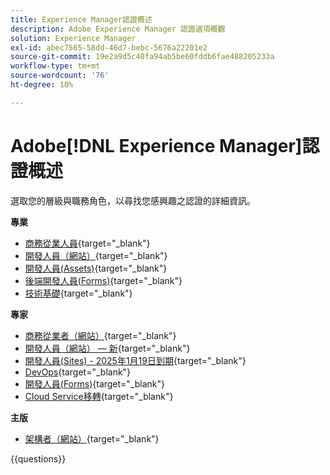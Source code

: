 ```yaml
---
title: Experience Manager認證概述
description: Adobe Experience Manager 認證選項概觀
solution: Experience Manager
exl-id: abec7565-58dd-46d7-bebc-5676a22201e2
source-git-commit: 19e2a9d5c40fa94ab5be60fddb6fae488205233a
workflow-type: tm+mt
source-wordcount: '76'
ht-degree: 10%

---
```


# Adobe[!DNL Experience Manager]認證概述

選取您的層級與職務角色，以尋找您感興趣之認證的詳細資訊。

**專業**

* [商務從業人員](https://certification.adobe.com/certification/experience-manager-business-practitioner-professional){target="_blank"} <!--AD0-E126-->
* [開發人員（網站）](https://certification.adobe.com/certification/sites-developer-professional){target="_blank"} <!--AD0-E123-->
* [開發人員(Assets)](https://certification.adobe.com/certification/assets-developer-professional){target="_blank"} <!--AD0-E129-->
* [後端開發人員(Forms)](https://certification.adobe.com/certification/backend-developer-professional){target="_blank"} <!--AD0-E127-->
* [技術基礎](https://certification.adobe.com/certification/technical-foundations-professional){target="_blank"} <!--AD0-E132-->

**專家**

* [商務從業者（網站）](https://certification.adobe.com/certification/sites-business-practitioner-expert){target="_blank"} <!--AD0-E121-->
* [開發人員（網站） — 新](https://certification.adobe.com/certification/sites-developer-expert-v2){target="_blank"} <!--AD0-E137-->
* [開發人員(Sites) - 2025年1月19日到期](https://certification.adobe.com/certification/sites-developer-expert){target="_blank"} <!--AD0-E134-->
* [DevOps](https://certification.adobe.com/certification/aem-devops-engineer-expert){target="_blank"} <!--AD0-E124-->
* [開發人員(Forms)](https://certification.adobe.com/certification/aem-forms-developer-expert){target="_blank"} <!--AD0-E125-->
* [Cloud Service移轉](https://certification.adobe.com/certification/cloud-service-migration-expert){target="_blank"} <!--AD0-E136-->

**主版**

* [架構者（網站）](https://certification.adobe.com/certification/sites-architect-master){target="_blank"} <!--AD0-E117-->

{{questions}}
